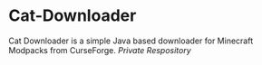 # Cat-Downloader
Cat Downloader is a simple Java based downloader for Minecraft Modpacks from CurseForge. *Private Respository*
